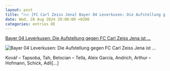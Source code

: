 ```yaml
---
layout: post
title: "🔥🔥 [FC Carl Zeiss Jena] Bayer 04 Leverkusen: Die Aufstellung gegen FC Carl Zeiss Jena ist ..."
date: Wed, 28 Aug 2024 20:00:00 +0200
categories: entries DE
---
```

[Bayer 04 Leverkusen: Die Aufstellung gegen FC Carl Zeiss Jena ist ...](https://www.ligainsider.de/bayer-04-leverkusen/4/bayer-04-leverkusen-die-aufstellung-gegen-fc-carl-zeiss-jena-ist-da-362727/)

![Bayer 04 Leverkusen: Die Aufstellung gegen FC Carl Zeiss Jena ist ...](https://cdn.ligainsider.de/images/article/team/big/bayer-04-leverkusen-wappen.jpg)

Kovář – Tapsoba, Tah, Belocian – Tella, Aleix García, Andrich, Arthur – Hofmann, Schick, Adli[…]

